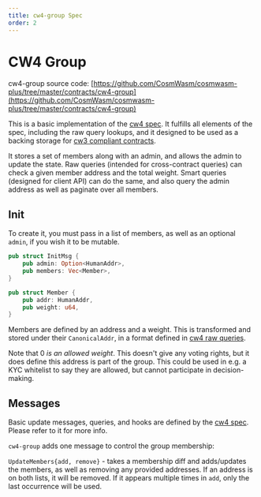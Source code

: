 ```yaml
---
title: cw4-group Spec
order: 2
---
```


# CW4 Group

cw4-group source code: [https://github.com/CosmWasm/cosmwasm-plus/tree/master/contracts/cw4-group](https://github.com/CosmWasm/cosmwasm-plus/tree/master/contracts/cw4-group)

This is a basic implementation of the [cw4 spec](01-spec.md).
It fulfills all elements of the spec, including the raw query lookups,
and it designed to be used as a backing storage for
[cw3 compliant contracts](../cw3/01-spec.md).

It stores a set of members along with an admin, and allows the admin to
update the state. Raw queries (intended for cross-contract queries)
can check a given member address and the total weight. Smart queries (designed
for client API) can do the same, and also query the admin address as well as
paginate over all members.

## Init

To create it, you must pass in a list of members, as well as an optional
`admin`, if you wish it to be mutable.

```rust
pub struct InitMsg {
    pub admin: Option<HumanAddr>,
    pub members: Vec<Member>,
}

pub struct Member {
    pub addr: HumanAddr,
    pub weight: u64,
}
```

Members are defined by an address and a weight. This is transformed
and stored under their `CanonicalAddr`, in a format defined in
[cw4 raw queries](01-spec.md#raw).

Note that 0 *is an allowed weight*. This doesn't give any voting rights, but
it does define this address is part of the group. This could be used in
e.g. a KYC whitelist to say they are allowed, but cannot participate in
decision-making.

## Messages

Basic update messages, queries, and hooks are defined by the
[cw4 spec](01-spec.md). Please refer to it for more info.

`cw4-group` adds one message to control the group membership:

`UpdateMembers{add, remove}` - takes a membership diff and adds/updates the
members, as well as removing any provided addresses. If an address is on both
lists, it will be removed. If it appears multiple times in `add`, only the
last occurrence will be used.

